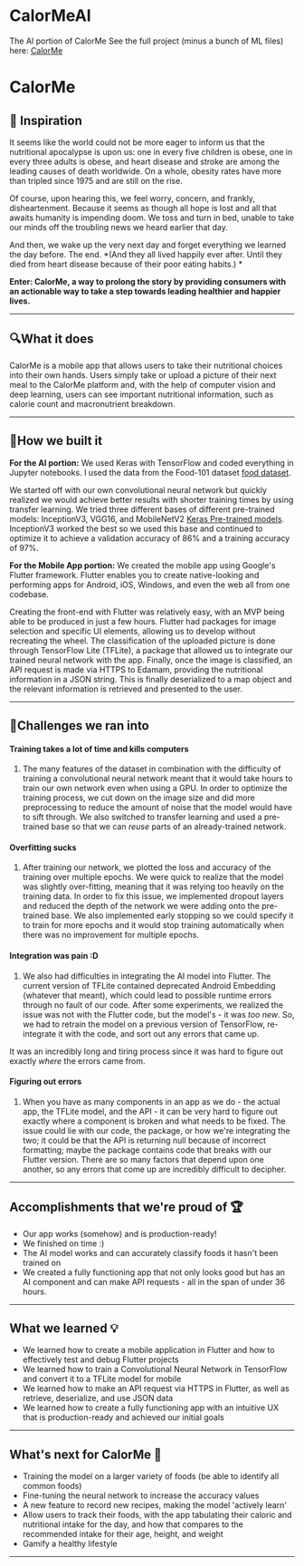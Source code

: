 # CalorMeAI
The AI portion of CalorMe
See the full project (minus a bunch of ML files) here: [CalorMe](https://github.com/kchatr/calorme)

# CalorMe
<h2>🍳 Inspiration</h2>

<p>It seems like the world could not be more eager to inform us that the nutritional apocalypse is upon us: one in every five children is obese, one in every three adults is obese, and heart disease and stroke are among the leading causes of death worldwide. On a whole, obesity rates have more than tripled since 1975 and are still on the rise.</p>

<p>Of course, upon hearing this, we feel worry, concern, and frankly, disheartenment. Because it seems as though all hope is lost and all that awaits humanity is impending doom. We toss and turn in bed, unable to take our minds off the troubling news we heard earlier that day.</p>

<p>And then, we wake up the very next day and forget everything we learned the day before. The end.
*(And they all lived happily ever after. Until they died from heart disease because of their poor eating habits.) *</p>

<p><strong>Enter: CalorMe, a way to prolong the story by providing consumers with an actionable way to take a step towards leading healthier and happier lives.</strong></p>

<hr>

<h2>🔍What it does</h2>

<p>CalorMe is a mobile app that allows users to take their nutritional choices into their own hands. Users simply take or upload a picture of their next meal to the CalorMe platform and, with the help of computer vision and deep learning, users can see important nutritional information, such as calorie count and macronutrient breakdown. </p>

<hr>

<h2>🔨How we built it</h2>

<p><strong>For the AI portion:</strong>
We used Keras with TensorFlow and coded everything in Jupyter notebooks. I used the data from the Food-101 dataset <a href="https://www.kaggle.com/kmader/food41?select=images" rel="nofollow">food dataset</a>. </p>

<p>We started off with our own convolutional neural network but quickly realized we would achieve better results with shorter training times by using transfer learning. We tried three different bases of different pre-trained models: InceptionV3, VGG16, and MobileNetV2 <a href="https://keras.io/api/applications/" rel="nofollow">Keras Pre-trained models</a>. InceptionV3 worked the best so we used this base and continued to optimize it to achieve a validation accuracy of 86% and a training accuracy of 97%. </p>

<p><strong>For the Mobile App portion:</strong>
We created the mobile app using Google's Flutter framework. Flutter enables you to create native-looking and performing apps for Android, iOS, Windows, and even the web all from one codebase. </p>

<p>Creating the front-end with Flutter was relatively easy, with an MVP being able to be produced in just a few hours. Flutter had packages for image selection and specific UI elements, allowing us to develop without recreating the wheel. The classification of the uploaded picture is done through TensorFlow Lite (TFLite), a package that allowed us to integrate our trained neural network with the app. Finally, once the image is classified, an API request is made via HTTPS to Edamam, providing the nutritional information in a JSON string. This is finally deserialized to a map object and the relevant information is retrieved and presented to the user. </p>

<hr>

<h2>🚧Challenges we ran into</h2>

<h4>Training takes a lot of time and kills computers</h4>

<ol>
<li>The many features of the dataset in combination with the difficulty of training a convolutional neural network meant that it would take hours to train our own network even when using a GPU. In order to optimize the training process, we cut down on the image size and did more preprocessing to reduce the amount of noise that the model would have to sift through. We also switched to transfer learning and used a pre-trained base so that we can  <em>reuse</em>  parts of an already-trained network.</li>
</ol>

<h4>Overfitting sucks</h4>

<ol>
<li>After training our network, we plotted the loss and accuracy of the training over multiple epochs. We were quick to realize that the model was slightly over-fitting, meaning that it was relying too heavily on the training data. In order to fix this issue, we implemented dropout layers and reduced the depth of the network we were adding onto the pre-trained base. We also implemented early stopping so we could specify it to train for more epochs and it would stop training automatically when there was no improvement for multiple epochs. </li>
</ol>

<h4>Integration was pain :D</h4>

<ol>
<li>We also had difficulties in integrating the AI model into Flutter. The current version of TFLite contained deprecated Android Embedding (whatever that meant), which could lead to possible runtime errors through no fault of our code. After some experiments, we realized the issue was not with the Flutter code, but the model's - it was <em>too new</em>. So, we had to retrain the model on a previous version of TensorFlow, re-integrate it with the code, and sort out any errors that came up.</li>
</ol>

<p>It was an incredibly long and tiring process since it was hard to figure out exactly <em>where</em> the errors came from.  </p>

<h4>Figuring out errors</h4>

<ol>
<li>When you have as many components in an app as we do - the actual app, the TFLite model, and the API - it can be very hard to figure out exactly where a component is broken and what needs to be fixed. The issue could lie with our code, the package, or how we're integrating the two; it could be that the API is returning null because of incorrect formatting; maybe the package contains code that breaks with our Flutter version. There are so many factors that depend upon one another, so any errors that come up are incredibly difficult to decipher. </li>
</ol>

<hr>

<h2>Accomplishments that we're proud of 🏆</h2>

<ul>
<li>Our app works (somehow) and is production-ready!</li>
<li>We finished on time :)</li>
<li>The AI model works and can accurately classify foods it hasn't been trained on</li>
<li>We created a fully functioning app that not only looks good but has an AI component and can make API requests - all in the span of under 36 hours. </li>
</ul>

<hr>

<h2>What we learned 💡</h2>

<ul>
<li>We learned how to create a mobile application in Flutter and how to effectively test and debug Flutter projects</li>
<li>We learned how to train a Convolutional Neural Network in TensorFlow and convert it to a TFLite model for mobile</li>
<li>We learned how to make an API request via HTTPS in Flutter, as well as retrieve, deserialize, and use JSON data </li>
<li>We learned how to create a fully functioning app with an intuitive UX that is production-ready and achieved our initial goals</li>
</ul>

<hr>

<h2>What's next for CalorMe 💭</h2>

<ul>
<li>Training the model on a larger variety of foods (be able to identify all common foods)</li>
<li>Fine-tuning the neural network to increase the accuracy values</li>
<li>A new feature to record new recipes, making the model 'actively learn'</li>
<li>Allow users to track their foods, with the app tabulating their caloric and nutritional intake for the day, and how that compares to the recommended intake for their age, height, and weight</li>
<li>Gamify a healthy lifestyle </li>
</ul>



---
